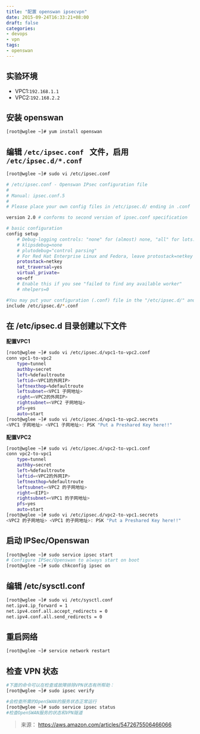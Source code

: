 ```yaml
---
title: "配置 openswan ipsecvpn"
date: 2015-09-24T16:33:21+08:00
draft: false
categories: 
- devops
- vpn
tags:
- openswan
---
```


## 实验环境

- VPC1:`192.168.1.1`
- VPC2:`192.168.2.2`

## 安装 openswan

```bash
[root@wglee ~]# yum install openswan
```

## 编辑 `/etc/ipsec.conf ` 文件，启用 `/etc/ipsec.d/*.conf`

```bash
[root@wglee ~]# sudo vi /etc/ipsec.conf

# /etc/ipsec.conf - Openswan IPsec configuration file
#
# Manual: ipsec.conf.5
#
# Please place your own config files in /etc/ipsec.d/ ending in .conf

version 2.0 # conforms to second version of ipsec.conf specification

# basic configuration
config setup
    # Debug-logging controls: "none" for (almost) none, "all" for lots.
    # klipsdebug=none
    # plutodebug="control parsing"
    # For Red Hat Enterprise Linux and Fedora, leave protostack=netkey
    protostack=netkey
    nat_traversal=yes
    virtual_private=
    oe=off
    # Enable this if you see "failed to find any available worker"
    # nhelpers=0

#You may put your configuration (.conf) file in the "/etc/ipsec.d/" and uncomment this.
include /etc/ipsec.d/*.conf
```

## 在 /etc/ipsec.d 目录创建以下文件

**配置VPC1**

```bash
[root@wglee ~]# sudo vi /etc/ipsec.d/vpc1-to-vpc2.conf
conn vpc1-to-vpc2
    type=tunnel
    authby=secret
    left=%defaultroute
    leftid=<VPC1的外网IP>
    leftnexthop=%defaultroute
    leftsubnet=<VPC1 子网地址>
    right=<VPC2的外网IP>
    rightsubnet=<VPC2 子网地址>
    pfs=yes
    auto=start
[root@wglee ~]# sudo vi /etc/ipsec.d/vpc1-to-vpc2.secrets
<VPC1 子网地址> <VPC1 子网地址>: PSK "Put a Preshared Key here!!"
```

**配置VPC2**

```bash
[root@wglee ~]# sudo vi /etc/ipsec.d/vpc2-to-vpc1.conf
conn vpc2-to-vpc1
    type=tunnel
    authby=secret
    left=%defaultroute
    leftid=<VPC2的外网IP>
    leftnexthop=%defaultroute
    leftsubnet=<VPC2 的子网地址>
    right=<EIP1>
    rightsubnet=<VPC1 的子网地址>
    pfs=yes
    auto=start
[root@wglee ~]# sudo vi /etc/ipsec.d/vpc2-to-vpc1.secrets
<VPC2 的子网地址> <VPC1 的子网地址>: PSK "Put a Preshared Key here!!"
```

## 启动 IPSec/Openswan

```bash
[root@wglee ~]# sudo service ipsec start
# Configure IPSec/Openswan to always start on boot
[root@wglee ~]# sudo chkconfig ipsec on
```

## 编辑 /etc/sysctl.conf

```bash
[root@wglee ~]# sudo vi /etc/sysctl.conf
net.ipv4.ip_forward = 1
net.ipv4.conf.all.accept_redirects = 0
net.ipv4.conf.all.send_redirects = 0
```

## 重启网络

```bash
[root@wglee ~]# service network restart
```

## 检查 VPN 状态

```bash
#下面的命令可以在检查或故障排除VPN状态有所帮助：
[root@wglee ~]# sudo ipsec verify

#会检查所需的OpenSWAN的服务状态正常运行
[root@wglee ~]# sudo service ipsec status
#检查OpenSWAN服务的状态和VPN隧道
```

> 来源： <https://aws.amazon.com/articles/5472675506466066>